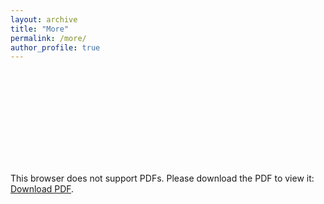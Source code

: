 ```yaml
---
layout: archive
title: "More"
permalink: /more/
author_profile: true
---
```


<object data="https://dilipkrishnamurthy.github.io/files/PersonalWebpage_More.pdf" type="application/pdf" width="700px" height="700px">
    <embed src="https://dilipkrishnamurthy.github.io/files/PersonalWebpage_More.pdf">
        <p>This browser does not support PDFs. Please download the PDF to view it: <a href="http://yoursite.com/the.pdf">Download PDF</a>.</p>
    </embed>
</object>
